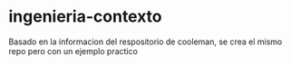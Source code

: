# ingenieria-contexto
Basado en la informacion del respositorio de cooleman, se crea el mismo repo pero con un ejemplo practico
